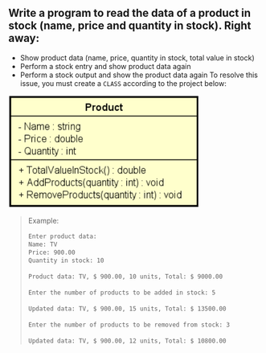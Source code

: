 ## **Write a program to read the data of a product in stock (name, price and quantity in stock). Right away:**

- Show product data (name, price, quantity in stock, total value in stock)
- Perform a stock entry and show product data again
- Perform a stock output and show the product data again To resolve this issue, you must create a `CLASS` according to the project below:

![Product](Product.png)

> Example:
> ```shell
> Enter product data:
> Name: TV
> Price: 900.00
> Quantity in stock: 10
> 
> Product data: TV, $ 900.00, 10 units, Total: $ 9000.00
> 
> Enter the number of products to be added in stock: 5
> 
> Updated data: TV, $ 900.00, 15 units, Total: $ 13500.00
> 
> Enter the number of products to be removed from stock: 3
> 
> Updated data: TV, $ 900.00, 12 units, Total: $ 10800.00
> ```
